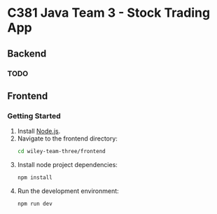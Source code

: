 # C381 Java Team 3 - Stock Trading App

## Backend
### TODO

## Frontend
### Getting Started
1. Install [Node.js](https://nodejs.org/en/download).
2. Navigate to the frontend directory:
   ```bash
   cd wiley-team-three/frontend
   ```
3. Install node project dependencies:
   ```bash
   npm install
   ```
4. Run the development environment:
   ```bash
   npm run dev
   ```